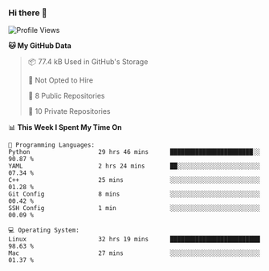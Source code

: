 ### Hi there 👋

<!--
**huayuan4396/huayuan4396** is a ✨ _special_ ✨ repository because its `README.md` (this file) appears on your GitHub profile.

Here are some ideas to get you started:

- 🔭 I’m currently working on ...
- 🌱 I’m currently learning ...
- 👯 I’m looking to collaborate on ...
- 🤔 I’m looking for help with ...
- 💬 Ask me about ...
- 📫 How to reach me: ...
- 😄 Pronouns: ...
- ⚡ Fun fact: ...
-->

<!--START_SECTION:waka-->
![Profile Views](http://img.shields.io/badge/Profile%20Views-14-blue)

**🐱 My GitHub Data** 

> 📦 77.4 kB Used in GitHub's Storage 
 > 
> 🚫 Not Opted to Hire
 > 
> 📜 8 Public Repositories 
 > 
> 🔑 10 Private Repositories 
 > 
📊 **This Week I Spent My Time On** 

```text
💬 Programming Languages: 
Python                   29 hrs 46 mins      ███████████████████████░░   90.87 % 
YAML                     2 hrs 24 mins       ██░░░░░░░░░░░░░░░░░░░░░░░   07.34 % 
C++                      25 mins             ░░░░░░░░░░░░░░░░░░░░░░░░░   01.28 % 
Git Config               8 mins              ░░░░░░░░░░░░░░░░░░░░░░░░░   00.42 % 
SSH Config               1 min               ░░░░░░░░░░░░░░░░░░░░░░░░░   00.09 % 

💻 Operating System: 
Linux                    32 hrs 19 mins      █████████████████████████   98.63 % 
Mac                      27 mins             ░░░░░░░░░░░░░░░░░░░░░░░░░   01.37 % 
```


<!--END_SECTION:waka-->
